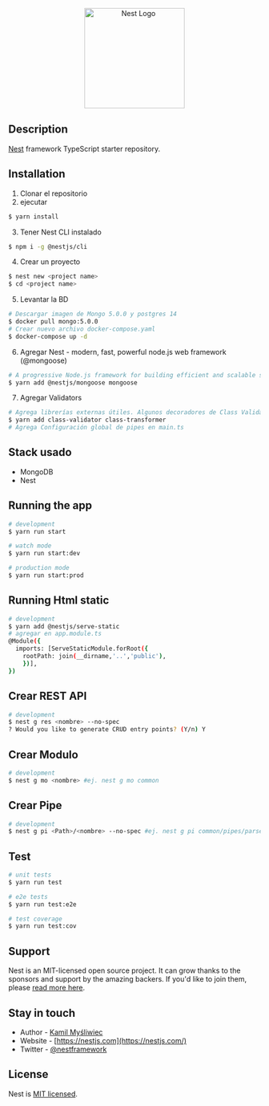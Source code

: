 <p align="center">
  <a href="http://nestjs.com/" target="blank"><img src="https://nestjs.com/img/logo-small.svg" width="200" alt="Nest Logo" /></a>
</p>

[circleci-image]: https://img.shields.io/circleci/build/github/nestjs/nest/master?token=abc123def456
[circleci-url]: https://circleci.com/gh/nestjs/nest

  <!--[![Backers on Open Collective](https://opencollective.com/nest/backers/badge.svg)](https://opencollective.com/nest#backer)
  [![Sponsors on Open Collective](https://opencollective.com/nest/sponsors/badge.svg)](https://opencollective.com/nest#sponsor)-->

## Description

[Nest](https://github.com/nestjs/nest) framework TypeScript starter repository.

## Installation
1. Clonar el repositorio
2. ejecutar
```bash
$ yarn install
```
3. Tener Nest CLI instalado
```bash
$ npm i -g @nestjs/cli
```
4. Crear un proyecto
```bash
$ nest new <project name>
$ cd <project name>
```
5. Levantar la BD
```bash
# Descargar imagen de Mongo 5.0.0 y postgres 14
$ docker pull mongo:5.0.0
# Crear nuevo archivo docker-compose.yaml
$ docker-compose up -d
```

6. Agregar Nest - modern, fast, powerful node.js web framework (@mongoose)
```bash
# A progressive Node.js framework for building efficient and scalable server-side applications
$ yarn add @nestjs/mongoose mongoose
```
7. Agregar Validators

```bash
# Agrega librerías externas útiles. Algunos decoradores de Class Validator: @IsString(), @MinLength(1)
$ yarn add class-validator class-transformer
# Agrega Configuración global de pipes en main.ts
```




## Stack usado
* MongoDB
* Nest


## Running the app

```bash
# development
$ yarn run start

# watch mode
$ yarn run start:dev

# production mode
$ yarn run start:prod
```
## Running Html static
```bash
# development
$ yarn add @nestjs/serve-static
# agregar en app.module.ts
@Module({
  imports: [ServeStaticModule.forRoot({
    rootPath: join(__dirname,'..','public'),
    })],
})
```
## Crear REST API

```bash
# development
$ nest g res <nombre> --no-spec
? Would you like to generate CRUD entry points? (Y/n) Y
```

## Crear Modulo

```bash
# development
$ nest g mo <nombre> #ej. nest g mo common

```
## Crear Pipe

```bash
# development
$ nest g pi <Path>/<nombre> --no-spec #ej. nest g pi common/pipes/parseMongoId --no-spec

```

## Test

```bash
# unit tests
$ yarn run test

# e2e tests
$ yarn run test:e2e

# test coverage
$ yarn run test:cov
```

## Support

Nest is an MIT-licensed open source project. It can grow thanks to the sponsors and support by the amazing backers. If you'd like to join them, please [read more here](https://docs.nestjs.com/support).

## Stay in touch

- Author - [Kamil Myśliwiec](https://kamilmysliwiec.com)
- Website - [https://nestjs.com](https://nestjs.com/)
- Twitter - [@nestframework](https://twitter.com/nestframework)

## License

Nest is [MIT licensed](LICENSE).
